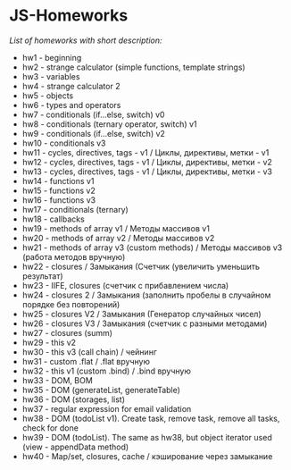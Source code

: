 # JS-Homeworks
*List of homeworks with short description:*

- hw1 - beginning
- hw2 - strange calculator (simple functions, template strings)
- hw3 - variables
- hw4 - strange calculator 2
- hw5 - objects
- hw6 - types and operators
- hw7 - conditionals (if...else, switch) v0
- hw8 - conditionals (ternary operator, switch) v1
- hw9 - conditionals (if...else, switch) v2
- hw10 - conditionals v3
- hw11 - cycles, directives, tags - v1 / Циклы, директивы, метки - v1
- hw12 - cycles, directives, tags - v1 / Циклы, директивы, метки - v2
- hw13 - cycles, directives, tags - v1 / Циклы, директивы, метки - v3
- hw14 - functions v1
- hw15 - functions v2
- hw16 - functions v3
- hw17 - conditionals (ternary)
- hw18 - callbacks
- hw19 - methods of array v1 / Методы массивов v1
- hw20 - methods of array v2 / Методы массивов v2
- hw21 - methods of array v3 (custom methods) / Методы массивов v3 (работа методов вручную)
- hw22 - closures / Замыкания (Счетчик (увеличить уменьшить результат)
- hw23 - IIFE, closures (счетчик с прибавлением числа)
- hw24 - closures 2 / Замыкания (заполнить пробелы в случайном порядке без повторений)
- hw25 - closures V2 / Замыкания (Генератор случайных чисел)
- hw26 - closures V3 / Замыкания (счетчик с разными методами)
- hw27 - closures (summ)
- hw29 - this v2
- hw30 - this v3 (call chain) / чейнинг
- hw31 - custom .flat / .flat вручную
- hw32 - this v1 (custom .bind) / .bind вручную
- hw33 - DOM, BOM
- hw35 - DOM (generateList, generateTable)
- hw36 - DOM (storages, list)
- hw37 - regular expression for email validation
- hw38 - DOM (todoList v1). Create task, remove task, remove all tasks, check for done
- hw39 - DOM (todoList). The same as hw38, but object iterator used (view - appendData method)
- hw40 - Map/set, closures, cache / кэширование через замыкание
